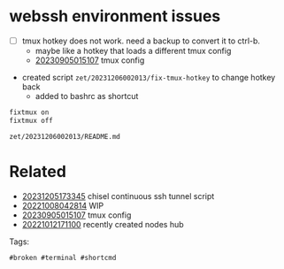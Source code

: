 # webssh environment issues

- [ ] tmux hotkey does not work. need a backup to convert it to ctrl-b.
  - maybe like a hotkey that loads a different tmux config
  - [20230905015107](/zet/20230905015107/README.md) tmux config
- created script `zet/20231206002013/fix-tmux-hotkey` to change hotkey back
  - added to bashrc as shortcut

```bash
fixtmux on
fixtmux off
```

` zet/20231206002013/README.md `

# Related

- [20231205173345](/zet/20231205173345/README.md) chisel continuous ssh tunnel script
- [20221008042814](/zet/20221008042814/README.md) WIP
- [20230905015107](/zet/20230905015107/README.md) tmux config
- [20221012171100](/zet/20221012171100/README.md) recently created nodes hub

Tags:

    #broken #terminal #shortcmd
